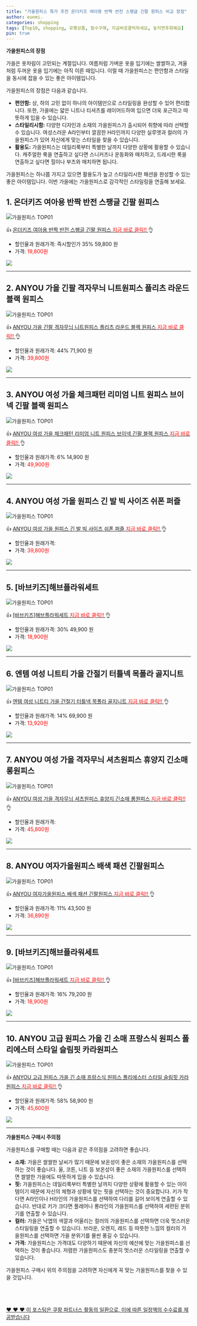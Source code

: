 ```yaml
---
title: "가을원피스 특가 추천 온더키즈 여아용 반짝 반전 스팽글 긴팔 원피스 비교 장점"
author: eunmi.
categories: shopping
tags: [Top10, shopping, 유행상품, 필수구매, 지금바로클릭하세요, 놓치면후회해요]
pin: true
---
```

**가을원피스의 장점**

가을은 옷차림이 고민되는 계절입니다. 여름처럼 가벼운 옷을 입기에는 쌀쌀하고, 겨울처럼 두꺼운 옷을 입기에는 아직 이른 때입니다. 이럴 때 가을원피스는 편안함과 스타일을 동시에 잡을 수 있는 좋은 아이템입니다.

가을원피스의 장점은 다음과 같습니다.

* **편안함:** 상, 하의 고민 없이 하나의 아이템만으로 스타일링을 완성할 수 있어 편리합니다. 또한, 가을에는 얇은 니트나 티셔츠를 레이어드하여 입으면 더욱 포근하고 따뜻하게 입을 수 있습니다.
* **스타일리시함:** 다양한 디자인과 소재의 가을원피스가 출시되어 취향에 따라 선택할 수 있습니다. 여성스러운 A라인부터 깔끔한 H라인까지 다양한 실루엣과 컬러의 가을원피스가 있어 자신에게 맞는 스타일을 찾을 수 있습니다.
* **활용도:** 가을원피스는 데일리룩부터 특별한 날까지 다양한 상황에 활용할 수 있습니다. 캐주얼한 룩을 연출하고 싶다면 스니커즈나 운동화와 매치하고, 드레시한 룩을 연출하고 싶다면 힐이나 부츠와 매치하면 됩니다.

가을원피스는 하나쯤 가지고 있으면 활용도가 높고 스타일리시한 패션을 완성할 수 있는 좋은 아이템입니다. 이번 가을에는 가을원피스로 감각적인 스타일링을 연출해 보세요.

   

## 1. 온더키즈 여아용 반짝 반전 스팽글 긴팔 원피스

![가을원피스 TOP01](https://thumbnail6.coupangcdn.com/thumbnails/remote/230x230ex/image/rs_quotation_api/uxwfozmu/0e48c55ec31d423dbf2a11b50f830dd3.jpg)


👍 [온더키즈 여아용 반짝 반전 스팽글 긴팔 원피스 <font color=red> 지금 바로 클릭!! </font> ](https://link.coupang.com/re/AFFSDP?lptag=AF3617701&subid=GithubCoopas&pageKey=6063927961&traceid=V0-153&itemId=11163732338&vendorItemId=78441869006) 👌 


- 할인율과 원래가격: 즉시할인가 35%  59,800   원
- 가격: <span style='color:red'>19,800원</span>

[![](/discount_price.png)](https://link.coupang.com/re/AFFSDP?lptag=AF3617701&subid=GithubCoopas&pageKey=6063927961&traceid=V0-153&itemId=11163732338&vendorItemId=78441869006)

---


   

## 2. ANYOU 가을 긴팔 격자무늬 니트원피스 플리츠 라운드 블랙 원피스

![가을원피스 TOP01](https://thumbnail10.coupangcdn.com/thumbnails/remote/230x230ex/image/vendor_inventory/3999/2bd32b1726f6e9fc5ec10fca151781182a105cad2c41667d422188943eed.jpg)


👍 [ANYOU 가을 긴팔 격자무늬 니트원피스 플리츠 라운드 블랙 원피스 <font color=red> 지금 바로 클릭!! </font> ](https://link.coupang.com/re/AFFSDP?lptag=AF3617701&subid=GithubCoopas&pageKey=7523553968&traceid=V0-153&itemId=19737677536&vendorItemId=87246671582) 👌 


- 할인율과 원래가격: 44%  71,900   원
- 가격: <span style='color:red'>39,800원</span>

[![](/discount_price.png)](https://link.coupang.com/re/AFFSDP?lptag=AF3617701&subid=GithubCoopas&pageKey=7523553968&traceid=V0-153&itemId=19737677536&vendorItemId=87246671582)

---


   

## 3. ANYOU 여성 가을 체크패턴 리미엄 니트 원피스 브이넥 긴팔 블랙 원피스

![가을원피스 TOP01](https://thumbnail10.coupangcdn.com/thumbnails/remote/230x230ex/image/vendor_inventory/af5e/ed199fab1c4683b7877c20c25bb0229ecea11c05a04a998ff1df9d9d8bb4.png)


👍 [ANYOU 여성 가을 체크패턴 리미엄 니트 원피스 브이넥 긴팔 블랙 원피스 <font color=red> 지금 바로 클릭!! </font> ](https://link.coupang.com/re/AFFSDP?lptag=AF3617701&subid=GithubCoopas&pageKey=7613166240&traceid=V0-153&itemId=20167850675&vendorItemId=87259758155) 👌 


- 할인율과 원래가격: 6%  14,900   원
- 가격: <span style='color:red'>49,900원</span>

[![](/discount_price.png)](https://link.coupang.com/re/AFFSDP?lptag=AF3617701&subid=GithubCoopas&pageKey=7613166240&traceid=V0-153&itemId=20167850675&vendorItemId=87259758155)

---


   

## 4. ANYOU 여성 가을 원피스 긴 발 빅 사이즈 쉬폰 퍼즐

![가을원피스 TOP01](https://thumbnail8.coupangcdn.com/thumbnails/remote/230x230ex/image/vendor_inventory/1ac6/a8ba6030e17983ceeff90be3082c29aaddd9cfe9d9636ae3987c9019ea3e.jpg)


👍 [ANYOU 여성 가을 원피스 긴 발 빅 사이즈 쉬폰 퍼즐 <font color=red> 지금 바로 클릭!! </font> ](https://link.coupang.com/re/AFFSDP?lptag=AF3617701&subid=GithubCoopas&pageKey=7508892831&traceid=V0-153&itemId=19670957553&vendorItemId=87487707380) 👌 


- 할인율과 원래가격: 
- 가격: <span style='color:red'>39,800원</span>

[![](/discount_price.png)](https://link.coupang.com/re/AFFSDP?lptag=AF3617701&subid=GithubCoopas&pageKey=7508892831&traceid=V0-153&itemId=19670957553&vendorItemId=87487707380)

---


   

## 5. [바브키즈]해브플라워세트

![가을원피스 TOP01](https://thumbnail9.coupangcdn.com/thumbnails/remote/230x230ex/image/vendor_inventory/266b/481deefac088bf642139d5a3e58ee863b24db3ddea812dcd487dce2ae15d.jpg)


👍 [[바브키즈]해브플라워세트 <font color=red> 지금 바로 클릭!! </font> ](https://link.coupang.com/re/AFFSDP?lptag=AF3617701&subid=GithubCoopas&pageKey=6349719540&traceid=V0-153&itemId=13356167340&vendorItemId=84774010439) 👌 


- 할인율과 원래가격: 30%  49,900   원
- 가격: <span style='color:red'>18,900원</span>

[![](/discount_price.png)](https://link.coupang.com/re/AFFSDP?lptag=AF3617701&subid=GithubCoopas&pageKey=6349719540&traceid=V0-153&itemId=13356167340&vendorItemId=84774010439)

---


   

## 6. 엔템 여성 니트티 가을 간절기 터틀넥 목폴라 골지니트

![가을원피스 TOP01](https://thumbnail7.coupangcdn.com/thumbnails/remote/230x230ex/image/vendor_inventory/f510/131e5060ee6b44d691bd22118f4d01d407a7d00a7eb0998b12f66d6709ff.jpg)


👍 [엔템 여성 니트티 가을 간절기 터틀넥 목폴라 골지니트 <font color=red> 지금 바로 클릭!! </font> ](https://link.coupang.com/re/AFFSDP?lptag=AF3617701&subid=GithubCoopas&pageKey=7595530561&traceid=V0-153&itemId=20080425063&vendorItemId=87176020172) 👌 


- 할인율과 원래가격: 14%  69,900   원
- 가격: <span style='color:red'>13,920원</span>

[![](/discount_price.png)](https://link.coupang.com/re/AFFSDP?lptag=AF3617701&subid=GithubCoopas&pageKey=7595530561&traceid=V0-153&itemId=20080425063&vendorItemId=87176020172)

---


   

## 7. ANYOU 여성 가을 격자무늬 셔츠원피스 휴양지 긴소매 롱원피스

![가을원피스 TOP01](https://thumbnail8.coupangcdn.com/thumbnails/remote/230x230ex/image/vendor_inventory/4ae6/e3bd7c61676668556b85cddc40cf40132390e221b2b29ed7c47608180adc.jpg)


👍 [ANYOU 여성 가을 격자무늬 셔츠원피스 휴양지 긴소매 롱원피스 <font color=red> 지금 바로 클릭!! </font> ](https://link.coupang.com/re/AFFSDP?lptag=AF3617701&subid=GithubCoopas&pageKey=7519040387&traceid=V0-153&itemId=19717160829&vendorItemId=87099529778) 👌 


- 할인율과 원래가격: 
- 가격: <span style='color:red'>45,800원</span>

[![](/discount_price.png)](https://link.coupang.com/re/AFFSDP?lptag=AF3617701&subid=GithubCoopas&pageKey=7519040387&traceid=V0-153&itemId=19717160829&vendorItemId=87099529778)

---


   

## 8. ANYOU 여자가을원피스 배색 패션 긴팔원피스

![가을원피스 TOP01](https://thumbnail6.coupangcdn.com/thumbnails/remote/230x230ex/image/vendor_inventory/f94d/3214d5c468a9fe67972c6704a821169dc0ce4792e579423d8bfc63907096.jpg)


👍 [ANYOU 여자가을원피스 배색 패션 긴팔원피스 <font color=red> 지금 바로 클릭!! </font> ](https://link.coupang.com/re/AFFSDP?lptag=AF3617701&subid=GithubCoopas&pageKey=7555575663&traceid=V0-153&itemId=19893936125&vendorItemId=87188055148) 👌 


- 할인율과 원래가격: 11%  43,500   원
- 가격: <span style='color:red'>36,890원</span>

[![](/discount_price.png)](https://link.coupang.com/re/AFFSDP?lptag=AF3617701&subid=GithubCoopas&pageKey=7555575663&traceid=V0-153&itemId=19893936125&vendorItemId=87188055148)

---


   

## 9. [바브키즈]해브플라워세트

![가을원피스 TOP01](https://thumbnail9.coupangcdn.com/thumbnails/remote/230x230ex/image/vendor_inventory/266b/481deefac088bf642139d5a3e58ee863b24db3ddea812dcd487dce2ae15d.jpg)


👍 [[바브키즈]해브플라워세트 <font color=red> 지금 바로 클릭!! </font> ](https://link.coupang.com/re/AFFSDP?lptag=AF3617701&subid=GithubCoopas&pageKey=6349719540&traceid=V0-153&itemId=13356167345&vendorItemId=84774010442) 👌 


- 할인율과 원래가격: 16%  79,200   원
- 가격: <span style='color:red'>18,900원</span>

[![](/discount_price.png)](https://link.coupang.com/re/AFFSDP?lptag=AF3617701&subid=GithubCoopas&pageKey=6349719540&traceid=V0-153&itemId=13356167345&vendorItemId=84774010442)

---


   

## 10. ANYOU 고급 원피스 가을 긴 소매 프랑스식 원피스 폴리에스터 스타일 슬림핏 카라원피스

![가을원피스 TOP01](https://thumbnail8.coupangcdn.com/thumbnails/remote/230x230ex/image/vendor_inventory/fd9e/bd64e0b432c98f0994cc94f2c9646cb18d94a5f351b238ecfe8462775fb0.jpg)


👍 [ANYOU 고급 원피스 가을 긴 소매 프랑스식 원피스 폴리에스터 스타일 슬림핏 카라원피스 <font color=red> 지금 바로 클릭!! </font> ](https://link.coupang.com/re/AFFSDP?lptag=AF3617701&subid=GithubCoopas&pageKey=7608498298&traceid=V0-153&itemId=20144678498&vendorItemId=87249579190) 👌 


- 할인율과 원래가격: 58%  58,900   원
- 가격: <span style='color:red'>45,600원</span>

[![](/discount_price.png)](https://link.coupang.com/re/AFFSDP?lptag=AF3617701&subid=GithubCoopas&pageKey=7608498298&traceid=V0-153&itemId=20144678498&vendorItemId=87249579190)

---
**가을원피스 구매시 주의점**

가을원피스를 구매할 때는 다음과 같은 주의점을 고려하면 좋습니다.

* **소재:** 가을은 쌀쌀한 날씨가 많기 때문에 보온성이 좋은 소재의 가을원피스를 선택하는 것이 좋습니다. 울, 코튼, 니트 등 보온성이 좋은 소재의 가을원피스를 선택하면 쌀쌀한 가을에도 따뜻하게 입을 수 있습니다.
* **핏:** 가을원피스는 데일리룩부터 특별한 날까지 다양한 상황에 활용할 수 있는 아이템이기 때문에 자신의 체형과 상황에 맞는 핏을 선택하는 것이 중요합니다. 키가 작다면 A라인이나 H라인의 가을원피스를 선택하여 다리를 길어 보이게 연출할 수 있습니다. 반대로 키가 크다면 플레어나 롱라인의 가을원피스를 선택하여 세련된 분위기를 연출할 수 있습니다.
* **컬러:** 가을은 낙엽의 색깔과 어울리는 컬러의 가을원피스를 선택하면 더욱 멋스러운 스타일링을 연출할 수 있습니다. 브라운, 오렌지, 레드 등 따뜻한 느낌의 컬러의 가을원피스를 선택하면 가을 분위기를 물씬 풍길 수 있습니다.
* **가격:** 가을원피스는 가격대도 다양하기 때문에 자신의 예산에 맞는 가을원피스를 선택하는 것이 좋습니다. 저렴한 가을원피스도 충분히 멋스러운 스타일링을 연출할 수 있습니다.

가을원피스 구매시 위의 주의점을 고려하면 자신에게 꼭 맞는 가을원피스를 찾을 수 있을 것입니다.<br><br><br><br><br> [ ❤ ❤ ❤ 이 포스팅은 쿠팡 파트너스 활동의 일환으로, 이에 따른 일정액의 수수료를 제공받습니다](https://link.coupang.com/a/bcEFyh)